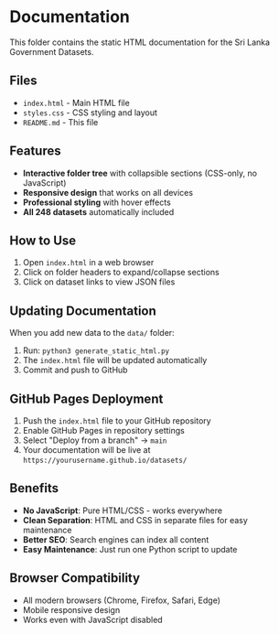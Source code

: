 # Documentation

This folder contains the static HTML documentation for the Sri Lanka Government Datasets.

## Files

- `index.html` - Main HTML file
- `styles.css` - CSS styling and layout
- `README.md` - This file

## Features

- **Interactive folder tree** with collapsible sections (CSS-only, no JavaScript)
- **Responsive design** that works on all devices
- **Professional styling** with hover effects
- **All 248 datasets** automatically included

## How to Use

1. Open `index.html` in a web browser
2. Click on folder headers to expand/collapse sections
3. Click on dataset links to view JSON files

## Updating Documentation

When you add new data to the `data/` folder:

1. Run: `python3 generate_static_html.py`
2. The `index.html` file will be updated automatically
3. Commit and push to GitHub

## GitHub Pages Deployment

1. Push the `index.html` file to your GitHub repository
2. Enable GitHub Pages in repository settings
3. Select "Deploy from a branch" → `main`
4. Your documentation will be live at `https://yourusername.github.io/datasets/`

## Benefits

- **No JavaScript**: Pure HTML/CSS - works everywhere
- **Clean Separation**: HTML and CSS in separate files for easy maintenance
- **Better SEO**: Search engines can index all content
- **Easy Maintenance**: Just run one Python script to update

## Browser Compatibility

- All modern browsers (Chrome, Firefox, Safari, Edge)
- Mobile responsive design
- Works even with JavaScript disabled
